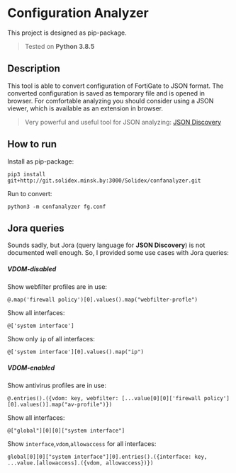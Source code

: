 # Configuration Analyzer

This project is designed as pip-package.
> Tested on **Python 3.8.5**

## Description

This tool is able to convert configuration of FortiGate to JSON format. The converted configuration is saved as temporary file and is opened in browser.
For comfortable analyzing you should consider using a JSON viewer, which is available as an extension in browser.

> Very powerful and useful tool for JSON analyzing: [JSON Discovery](https://github.com/discoveryjs/browser-extension-json-discovery)

## How to run
Install as pip-package:

`pip3 install git+http://git.solidex.minsk.by:3000/Solidex/confanalyzer.git`


Run to convert:

`python3 -m confanalyzer fg.conf`


## Jora queries

Sounds sadly, but Jora (query language for **JSON Discovery**) is not documented well enough. So, I provided some use cases with Jora queries:

##### VDOM-disabled

Show webfilter profiles are in use: 

`@.map('firewall policy')[0].values().map("webfilter-profle")`


Show all interfaces:

`@['system interface']`


Show only `ip` of all interfaces:

`@['system interface'][0].values().map("ip")`


##### VDOM-enabled

Show antivirus profiles are in use: 

`@.entries().({vdom: key, webfilter: [...value[0][0]['firewall policy'][0].values()].map("av-profile")})`


Show all interfaces:

`@["global"][0][0]["system interface"]`


Show `interface`,`vdom`,`allowaccess` for all interfaces: 

`global[0][0]["system interface"][0].entries().({interface: key, ...value.[allowaccess].({vdom, allowaccess})})`
